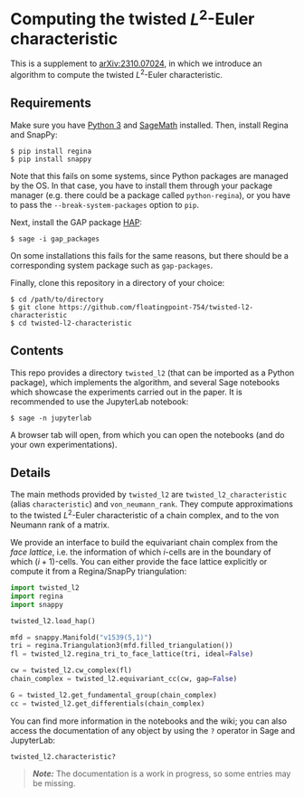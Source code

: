 # Computing the twisted $L^2$-Euler characteristic

This is a supplement to [arXiv:2310.07024](https://arxiv.org/pdf/2310.07024), in which we introduce an algorithm to compute the twisted $L^2$-Euler characteristic.

## Requirements

Make sure you have [Python 3](https://www.python.org/) and [SageMath](https://www.sagemath.org/) installed. Then, install Regina and SnapPy:

```
$ pip install regina
$ pip install snappy
```

Note that this fails on some systems, since Python packages are managed by the OS.
In that case, you have to install them through your package manager (e.g. there could be a package called `python-regina`),
or you have to pass the `--break-system-packages` option to `pip`.

Next, install the GAP package [HAP](https://www.gap-system.org/Packages/hap.html):

```
$ sage -i gap_packages
```

On some installations this fails for the same reasons, but there should be a corresponding system package such as `gap-packages`.

Finally, clone this repository in a directory of your choice:

```
$ cd /path/to/directory
$ git clone https://github.com/floatingpoint-754/twisted-l2-characteristic
$ cd twisted-l2-characteristic
```

## Contents

This repo provides a directory `twisted_l2` (that can be imported as a Python package), which implements the algorithm,
and several Sage notebooks which showcase the experiments carried out in the paper. It is recommended to use the JupyterLab notebook:

```
$ sage -n jupyterlab
```

A browser tab will open, from which you can open the notebooks (and do your own experimentations).

## Details

The main methods provided by `twisted_l2` are `twisted_l2_characteristic` (alias `characteristic`) and `von_neumann_rank`.
They compute approximations to the twisted $L^2$-Euler characteristic of a chain complex, and to the von Neumann rank of a matrix.

We provide an interface to build the equivariant chain complex from the _face lattice_, i.e. the information of
which $i$-cells are in the boundary of which $(i+1)$-cells. You can either provide the face lattice explicitly or compute it from a Regina/SnapPy triangulation:

```python
import twisted_l2
import regina
import snappy

twisted_l2.load_hap()

mfd = snappy.Manifold("v1539(5,1)")
tri = regina.Triangulation3(mfd.filled_triangulation())
fl = twisted_l2.regina_tri_to_face_lattice(tri, ideal=False)

cw = twisted_l2.cw_complex(fl)
chain_complex = twisted_l2.equivariant_cc(cw, gap=False)

G = twisted_l2.get_fundamental_group(chain_complex)
cc = twisted_l2.get_differentials(chain_complex)
```

You can find more information in the notebooks and the wiki; you can also access the documentation of any object by using the `?` operator in Sage and JupyterLab:

```
twisted_l2.characteristic?
```

> **_Note:_** The documentation is a work in progress, so some entries may be missing.

